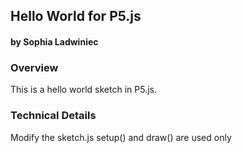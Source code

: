 ## Hello World for P5.js
#### by Sophia Ladwiniec



### Overview
This is a hello world sketch in P5.js. 


### Technical Details

Modify the sketch.js setup() and draw() are used only